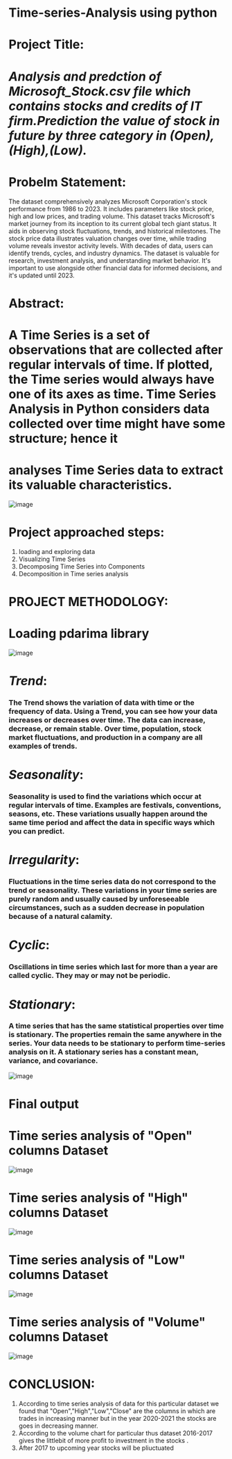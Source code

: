 # Time-series-Analysis using python

# Project Title:
# *Analysis and predction of Microsoft_Stock.csv file which contains stocks and credits of IT firm.Prediction the value of stock in future by three category in (Open),(High),(Low).*

# Probelm Statement:
The dataset comprehensively analyzes Microsoft Corporation's stock performance from 1986 to 2023. It includes parameters like stock price, high and low prices, and trading volume. This dataset tracks Microsoft's market journey from its inception to its current global tech giant status. It aids in observing stock fluctuations, trends, and historical milestones. The stock price data illustrates valuation changes over time, while trading volume reveals investor activity levels. With decades of data, users can identify trends, cycles, and industry dynamics. The dataset is valuable for research, investment analysis, and understanding market behavior. It's important to use alongside other financial data for informed decisions, and it's updated until 2023.

# Abstract:
 # A Time Series is a set of observations that are collected after regular intervals of time. If plotted, the Time series would always have one of its axes as time. Time Series Analysis in Python considers data collected over time might have some structure; hence it 
 # analyses Time Series data to extract its valuable characteristics.
 ![image](https://github.com/swetha6730/Time-series-Analysis/assets/143177936/d360d87f-41ff-4127-b8b1-630c8c3a7ac4)
 
 # Project approached steps:
 1. loading and exploring data
 2. Visualizing Time Series
 3. Decomposing Time Series into Components
 4. Decomposition in Time series analysis

# PROJECT METHODOLOGY:
# Loading pdarima library
![image](https://github.com/swetha6730/Time-series-Analysis/assets/143177936/bd1abece-d5c6-44ed-8773-e78234fe08a5)

# *Trend*:
### The Trend shows the variation of data with time or the frequency of data. Using a Trend, you can see how your data increases or decreases over time. The data can increase, decrease, or remain stable. Over time, population, stock market fluctuations, and production in a company are all examples of trends.

# *Seasonality*:
### Seasonality is used to find the variations which occur at regular intervals of time. Examples are festivals, conventions, seasons, etc. These variations usually happen around the same time period and affect the data in specific ways which you can predict.

# *Irregularity*:
### Fluctuations in the time series data do not correspond to the trend or seasonality. These variations in your time series are purely random and usually caused by unforeseeable circumstances, such as a sudden decrease in population because of a natural calamity.

# *Cyclic*:
### Oscillations in time series which last for more than a year are called cyclic. They may or may not be periodic.

# *Stationary*:
### A time series that has the same statistical properties over time is stationary. The properties remain the same anywhere in the series. Your data needs to be stationary to perform time-series analysis on it. A stationary series has a constant mean, variance, and covariance.
![image](https://github.com/swetha6730/Time-series-Analysis/assets/143177936/eb29de38-ab46-4d14-8ab5-bbff1cd29d74)

# Final output

# Time series analysis of "Open" columns Dataset
![image](https://github.com/swetha6730/Time-series-Analysis/assets/143177936/1037e2a7-7f37-4094-8fb0-ed5de522d461)

#  Time series analysis of "High" columns Dataset
![image](https://github.com/swetha6730/Time-series-Analysis/assets/143177936/c69bc197-17be-4ab3-bb18-65a32408196a)

# Time series analysis of "Low" columns Dataset
![image](https://github.com/swetha6730/Time-series-Analysis/assets/143177936/51ae7f62-90eb-4085-9575-6f082b247fe4)

# Time series analysis of "Volume" columns Dataset
![image](https://github.com/swetha6730/Time-series-Analysis/assets/143177936/670aa55a-80da-4682-92ba-0e9370e6b91a)

# CONCLUSION:
1. According to time series analysis of data for this particular dataset we found that "Open","High","Low","Close" are the columns in which are trades in increasing manner but in the year 2020-2021 the stocks are goes in decreasing manner.
2. According to the volume chart for particular thus dataset 2016-2017 gives the littlebit of more profit to investment in the stocks .
3. After 2017 to upcoming year stocks will be pliuctuated












